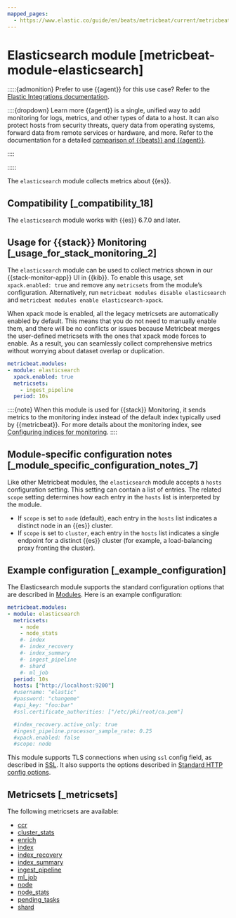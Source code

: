 ```yaml
---
mapped_pages:
  - https://www.elastic.co/guide/en/beats/metricbeat/current/metricbeat-module-elasticsearch.html
---
```


<!-- This file is generated! See scripts/docs_collector.py -->

# Elasticsearch module [metricbeat-module-elasticsearch]

:::::{admonition} Prefer to use {{agent}} for this use case?
Refer to the [Elastic Integrations documentation](integration-docs://reference/elasticsearch/index.md).

::::{dropdown} Learn more
{{agent}} is a single, unified way to add monitoring for logs, metrics, and other types of data to a host. It can also protect hosts from security threats, query data from operating systems, forward data from remote services or hardware, and more. Refer to the documentation for a detailed [comparison of {{beats}} and {{agent}}](docs-content://reference/fleet/index.md).

::::


:::::


The `elasticsearch` module collects metrics about {{es}}.


## Compatibility [_compatibility_18]

The `elasticsearch` module works with {{es}} 6.7.0 and later.


## Usage for {{stack}} Monitoring [_usage_for_stack_monitoring_2]

The `elasticsearch` module can be used to collect metrics shown in our {{stack-monitor-app}} UI in {{kib}}. To enable this usage, set `xpack.enabled: true` and remove any `metricsets` from the module’s configuration. Alternatively, run `metricbeat modules disable elasticsearch` and `metricbeat modules enable elasticsearch-xpack`.

When xpack mode is enabled, all the legacy metricsets are automatically enabled by default. This means that you do not need to manually enable them, and there will be no conflicts or issues because Metricbeat merges the user-defined metricsets with the ones that xpack mode forces to enable. As a result, you can seamlessly collect comprehensive metrics without worrying about dataset overlap or duplication.

```yaml
metricbeat.modules:
- module: elasticsearch
  xpack.enabled: true
  metricsets:
    - ingest_pipeline
  period: 10s
```

::::{note}
When this module is used for {{stack}} Monitoring, it sends metrics to the monitoring index instead of the default index typically used by {{metricbeat}}. For more details about the monitoring index, see [Configuring indices for monitoring](docs-content://deploy-manage/monitor/monitoring-data/configuring-data-streamsindices-for-monitoring.md).
::::



## Module-specific configuration notes [_module_specific_configuration_notes_7]

Like other Metricbeat modules, the `elasticsearch` module accepts a `hosts` configuration setting. This setting can contain a list of entries. The related `scope` setting determines how each entry in the `hosts` list is interpreted by the module.

* If `scope` is set to `node` (default), each entry in the `hosts` list indicates a distinct node in an {{es}} cluster.
* If `scope` is set to `cluster`, each entry in the `hosts` list indicates a single endpoint for a distinct {{es}} cluster (for example, a load-balancing proxy fronting the cluster).


## Example configuration [_example_configuration]

The Elasticsearch module supports the standard configuration options that are described in [Modules](/reference/metricbeat/configuration-metricbeat.md). Here is an example configuration:

```yaml
metricbeat.modules:
- module: elasticsearch
  metricsets:
    - node
    - node_stats
    #- index
    #- index_recovery
    #- index_summary
    #- ingest_pipeline
    #- shard
    #- ml_job
  period: 10s
  hosts: ["http://localhost:9200"]
  #username: "elastic"
  #password: "changeme"
  #api_key: "foo:bar"
  #ssl.certificate_authorities: ["/etc/pki/root/ca.pem"]

  #index_recovery.active_only: true
  #ingest_pipeline.processor_sample_rate: 0.25
  #xpack.enabled: false
  #scope: node
```

This module supports TLS connections when using `ssl` config field, as described in [SSL](/reference/metricbeat/configuration-ssl.md). It also supports the options described in [Standard HTTP config options](/reference/metricbeat/configuration-metricbeat.md#module-http-config-options).


## Metricsets [_metricsets]

The following metricsets are available:

* [ccr](/reference/metricbeat/metricbeat-metricset-elasticsearch-ccr.md)
* [cluster_stats](/reference/metricbeat/metricbeat-metricset-elasticsearch-cluster_stats.md)
* [enrich](/reference/metricbeat/metricbeat-metricset-elasticsearch-enrich.md)
* [index](/reference/metricbeat/metricbeat-metricset-elasticsearch-index.md)
* [index_recovery](/reference/metricbeat/metricbeat-metricset-elasticsearch-index_recovery.md)
* [index_summary](/reference/metricbeat/metricbeat-metricset-elasticsearch-index_summary.md)
* [ingest_pipeline](/reference/metricbeat/metricbeat-metricset-elasticsearch-ingest_pipeline.md)
* [ml_job](/reference/metricbeat/metricbeat-metricset-elasticsearch-ml_job.md)
* [node](/reference/metricbeat/metricbeat-metricset-elasticsearch-node.md)
* [node_stats](/reference/metricbeat/metricbeat-metricset-elasticsearch-node_stats.md)
* [pending_tasks](/reference/metricbeat/metricbeat-metricset-elasticsearch-pending_tasks.md)
* [shard](/reference/metricbeat/metricbeat-metricset-elasticsearch-shard.md)
